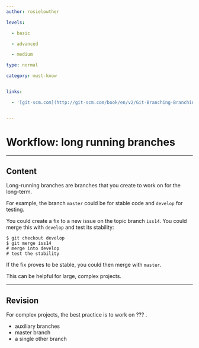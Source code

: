 ```yaml
---
author: rosielowther

levels:

  - basic

  - advanced

  - medium

type: normal

category: must-know


links:

  - '[git-scm.com](http://git-scm.com/book/en/v2/Git-Branching-Branching-Workflows){website}'


---
```


# Workflow: long running branches

---
## Content

Long-running branches are branches that you create to work on for the long-term.

For example, the branch `master` could be for stable code and `develop` for testing.

You could create a fix to a new issue on the topic branch `iss14`. You could merge this with `develop` and test its stability:
```
$ git checkout develop
$ git merge iss14
# merge into develop
# test the stability
```
If the fix proves to be stable, you could then merge with `master`.

This can be helpful for large, complex projects.

---
## Revision

For complex projects, the best practice is to work on ??? .

* auxiliary branches        
* master branch
* a single other branch

